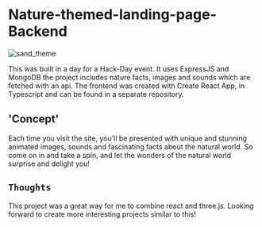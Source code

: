 # Nature-themed-landing-page-Backend

![sand_theme](https://user-images.githubusercontent.com/116962905/226166350-535eed1e-889b-4f9e-b620-76bbfd157170.jpg)

This was built in a day for a Hack-Day event. It uses ExpressJS and MongoDB
the project includes nature facts, images and sounds which are fetched with an api. The frontend was created with Create React App, in Typescript and can be found in a separate repository.

## 'Concept'

Each time you visit the site, you'll be presented with unique and stunning animated images, sounds and fascinating facts about the natural world. So come on in and take a spin, and let the wonders of the natural world surprise and delight you!

## `Thoughts`

This project was a great way for me to combine react and three.js. 
Looking forward to create more interesting projects similar to this!
